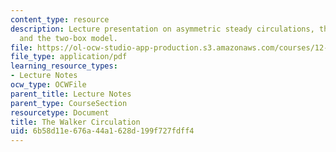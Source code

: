 ```yaml
---
content_type: resource
description: Lecture presentation on asymmetric steady circulations, the Walker circulation,
  and the two-box model.
file: https://ol-ocw-studio-app-production.s3.amazonaws.com/courses/12-811-tropical-meteorology-spring-2011/6b58d11e676a44a1628d199f727fdff4_MIT12_811S11_lecture_13.pdf
file_type: application/pdf
learning_resource_types:
- Lecture Notes
ocw_type: OCWFile
parent_title: Lecture Notes
parent_type: CourseSection
resourcetype: Document
title: The Walker Circulation
uid: 6b58d11e-676a-44a1-628d-199f727fdff4
---
```

